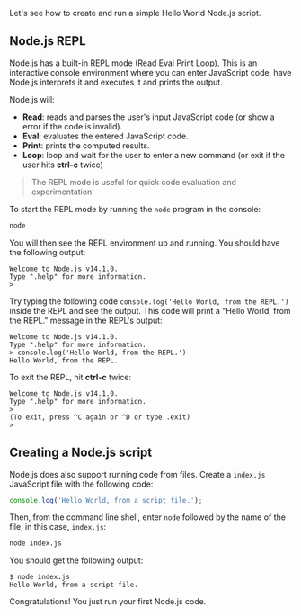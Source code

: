 Let's see how to create and run a simple Hello World Node.js script.

## Node.js REPL

Node.js has a built-in REPL mode (Read Eval Print Loop). This is an interactive console environment where you can enter JavaScript code, have Node.js interprets it and executes it and prints the output. 

Node.js will:

- **Read**: reads and parses the user's input JavaScript code (or show a error if the code is invalid).
- **Eval**: evaluates the entered JavaScript code.
- **Print**: prints the computed results.
- **Loop**: loop and wait for the user to enter a new command (or exit if the user hits **ctrl-c** twice)

> The REPL mode is useful for quick code evaluation and experimentation!

To start the REPL mode by running the `node` program in the console:

```bash
node
```

You will then see the REPL environment up and running. You should have the following output:

```text
Welcome to Node.js v14.1.0.
Type ".help" for more information.
> 
```

Try typing the following code `console.log('Hello World, from the REPL.')` inside the REPL and see the output. This code will print a "Hello World, from the REPL." message in the REPL's output:

```text
Welcome to Node.js v14.1.0.
Type ".help" for more information.
> console.log('Hello World, from the REPL.')
Hello World, from the REPL.
```

To exit the REPL, hit **ctrl-c** twice:

```text
Welcome to Node.js v14.1.0.
Type ".help" for more information.
> 
(To exit, press ^C again or ^D or type .exit)
> 
```

## Creating a Node.js script

Node.js does also support running code from files. Create a `index.js` JavaScript file with the following code:

```javascript
console.log('Hello World, from a script file.');
```

Then, from the command line shell, enter `node` followed by the name of the file, in this case, `index.js`:

```bash
node index.js
```

You should get the following output:

```text
$ node index.js
Hello World, from a script file.
```

Congratulations! You just run your first Node.js code.
